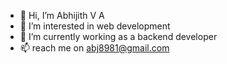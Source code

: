 - 👋 Hi, I’m Abhijith V A
- 👀 I’m interested in web development
- 🌱 I’m currently working as a backend developer
- 📫 reach me on abj8981@gmail.com

<!---
abi5525/abi5525 is a ✨ special ✨ repository because its `README.md` (this file) appears on your GitHub profile.
You can click the Preview link to take a look at your changes.
--->
